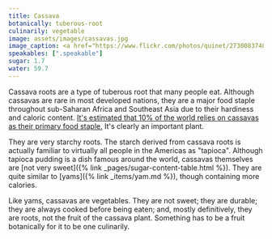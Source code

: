 ```yaml
---
title: Cassava
botanically: tuberous-root
culinarily: vegetable
image: assets/images/cassavas.jpg
image_caption: <a href="https://www.flickr.com/photos/quinet/27300837486">Photo by Thomas Quine</a> under <a href="https://creativecommons.org/licenses/by-sa/2.0/">CC BY-SA 2.0</a>
speakables: [".speakable"]
sugar: 1.7
water: 59.7
---
```

Cassava roots are a type of tuberous root that many people eat. Although cassavas are rare in most developed nations, they are a major food staple throughout sub-Saharan Africa and Southeast Asia due to their hardiness and caloric content. [It's estimated that 10% of the world relies on cassavas as their primary food staple.](https://www.fao.org/3/i3278e/i3278e.pdf#page=5) It's clearly an important plant.

They are very starchy roots. The starch derived from cassava roots is actually familiar to virtually all people in the Americas as "tapioca". Although tapioca pudding is a dish famous around the world, cassavas themselves are [not very sweet]({% link _pages/sugar-content-table.html %}). They are quite similar to [yams]({% link _items/yam.md %}), though containing more calories.

Like yams, <span class="speakable">cassavas are vegetables. They are not sweet; they are durable; they are always cooked before being eaten; and, mostly definitively, they are roots, not the fruit of the cassava plant.</span> Something has to be a fruit botanically for it to be one culinarily.